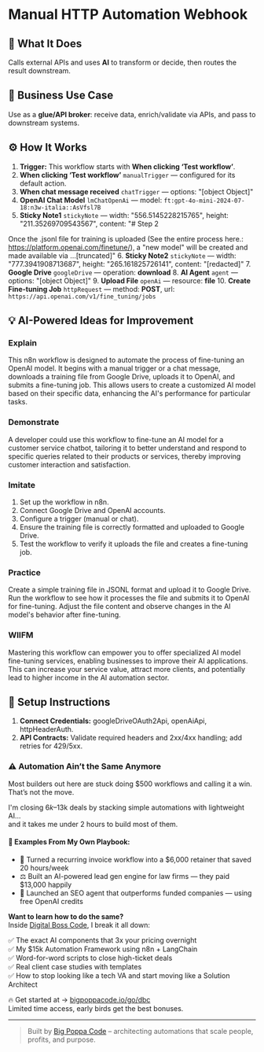 # Manual HTTP Automation Webhook
  ## 🚀 What It Does
  Calls external APIs and uses **AI** to transform or decide, then routes the result downstream.
  
  ## 💼 Business Use Case
  Use as a **glue/API broker**: receive data, enrich/validate via APIs, and pass to downstream systems.
  
  ## ⚙️ How It Works
  1. **Trigger:** This workflow starts with **When clicking ‘Test workflow’**.
  2. **When clicking ‘Test workflow’** `manualTrigger` — configured for its default action.
3. **When chat message received** `chatTrigger` — options: "[object Object]"
4. **OpenAI Chat Model** `lmChatOpenAi` — model: `ft:gpt-4o-mini-2024-07-18:n3w-italia::AsVfsl7B`
5. **Sticky Note1** `stickyNote` — width: "556.5145228215765", height: "211.35269709543567", content: "# Step 2

Once the .jsonl file for training is uploaded (See the entire process here.: https://platform.openai.com/finetune/), a "new model" will be created and made available via …[truncated]"
6. **Sticky Note2** `stickyNote` — width: "777.3941908713687", height: "265.161825726141", content: "[redacted]"
7. **Google Drive** `googleDrive` — operation: **download**
8. **AI Agent** `agent` — options: "[object Object]"
9. **Upload File** `openAi` — resource: **file**
10. **Create Fine-tuning Job** `httpRequest` — method: **POST**, url: `https://api.openai.com/v1/fine_tuning/jobs`
  
  ## 💡 AI-Powered Ideas for Improvement
  ### Explain
This n8n workflow is designed to automate the process of fine-tuning an OpenAI model. It begins with a manual trigger or a chat message, downloads a training file from Google Drive, uploads it to OpenAI, and submits a fine-tuning job. This allows users to create a customized AI model based on their specific data, enhancing the AI's performance for particular tasks.

### Demonstrate
A developer could use this workflow to fine-tune an AI model for a customer service chatbot, tailoring it to better understand and respond to specific queries related to their products or services, thereby improving customer interaction and satisfaction.

### Imitate
1. Set up the workflow in n8n.
2. Connect Google Drive and OpenAI accounts.
3. Configure a trigger (manual or chat).
4. Ensure the training file is correctly formatted and uploaded to Google Drive.
5. Test the workflow to verify it uploads the file and creates a fine-tuning job.

### Practice
Create a simple training file in JSONL format and upload it to Google Drive. Run the workflow to see how it processes the file and submits it to OpenAI for fine-tuning. Adjust the file content and observe changes in the AI model's behavior after fine-tuning.

### WIIFM
Mastering this workflow can empower you to offer specialized AI model fine-tuning services, enabling businesses to improve their AI applications. This can increase your service value, attract more clients, and potentially lead to higher income in the AI automation sector.
  
  ## 🔧 Setup Instructions
  1. **Connect Credentials:** googleDriveOAuth2Api, openAiApi, httpHeaderAuth.
2. **API Contracts:** Validate required headers and 2xx/4xx handling; add retries for 429/5xx.
  
### ⚠️ Automation Ain’t the Same Anymore

Most builders out here are stuck doing $500 workflows and calling it a win.  
That’s not the move.  

I'm closing $6k–$13k deals by stacking simple automations with lightweight AI...  
and it takes me under 2 hours to build most of them.

#### 🧠 Examples From My Own Playbook:
- 🔁 Turned a recurring invoice workflow into a $6,000 retainer that saved 20 hours/week  
- ⚖️ Built an AI-powered lead gen engine for law firms — they paid $13,000 happily  
- 🚀 Launched an SEO agent that outperforms funded companies — using free OpenAI credits  

**Want to learn how to do the same?**  
Inside [Digital Boss Code](https://bigpoppacode.io/go/dbc), I break it all down:

✅ The exact AI components that 3x your pricing overnight  
✅ My $15k Automation Framework using n8n + LangChain  
✅ Word-for-word scripts to close high-ticket deals  
✅ Real client case studies with templates  
✅ How to stop looking like a tech VA and start moving like a Solution Architect  

🔥 Get started at → [bigpoppacode.io/go/dbc](https://bigpoppacode.io/go/dbc)  
Limited time access, early birds get the best bonuses.

---
> Built by [Big Poppa Code](https://bigpoppacode.io) – architecting automations that scale people, profits, and purpose.
  